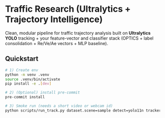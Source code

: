 # Traffic Research (Ultralytics + Trajectory Intelligence)

Clean, modular pipeline for traffic trajectory analysis built on **Ultralytics YOLO** tracking + your feature-vector and classifier stack (OPTICS + label consolidation + Re/Ve/Ae vectors + MLP baseline).

## Quickstart

```bash
# 1) Create env
python -m venv .venv
source .venv/bin/activate
pip install -e .[dev]

# 2) (Optional) install pre-commit
pre-commit install

# 3) Smoke run (needs a short video or webcam id)
python scripts/run_track.py dataset.scene=sample detect=yolo11n tracker=bytetrack source=0
```
